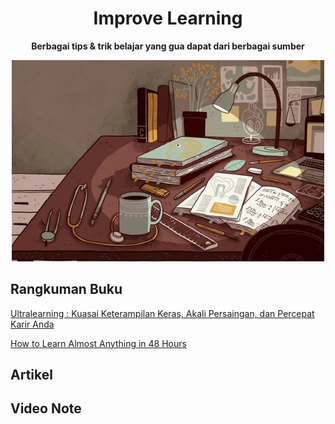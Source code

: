 <h1 align="center">Improve Learning</h1>

<p align="center"><b>Berbagai tips & trik belajar yang gua dapat dari berbagai sumber</b></p>

<p align="center"><img src="https://raw.githubusercontent.com/iansyahr/ImproveLearning/main/Images/ImproveLearningCov.webp" alt="drawing" width="500"/></p>


## Rangkuman Buku

[Ultralearning : Kuasai Keterampilan Keras, Akali Persaingan, dan Percepat Karir Anda](https://github.com/iansyahr/ImproveLearning/blob/main/Rangkuman%20Buku/UltraLearning.md)

[How to Learn Almost Anything in 48 Hours](https://github.com/iansyahr/ImproveLearning/blob/main/Rangkuman%20Buku/48HoursLearn.md)

## Artikel
## Video Note

